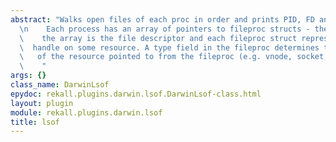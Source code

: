 ```yaml
---
abstract: "Walks open files of each proc in order and prints PID, FD and the handle.\n\
  \n    Each process has an array of pointers to fileproc structs - the offset into\n\
  \    the array is the file descriptor and each fileproc struct represents a\n  \
  \  handle on some resource. A type field in the fileproc determines the type\n \
  \   of the resource pointed to from the fileproc (e.g. vnode, socket, pipe...).\n\
  \    "
args: {}
class_name: DarwinLsof
epydoc: rekall.plugins.darwin.lsof.DarwinLsof-class.html
layout: plugin
module: rekall.plugins.darwin.lsof
title: lsof
---
```


